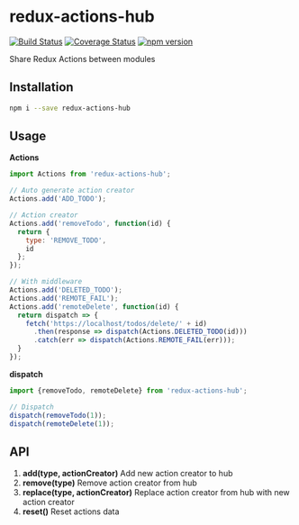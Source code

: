 # redux-actions-hub
[![Build Status](https://travis-ci.org/apentle/redux-actions-hub.svg?branch=master)](https://travis-ci.org/apentle/redux-actions-hub) [![Coverage Status](https://coveralls.io/repos/github/apentle/redux-actions-hub/badge.svg?branch=master)](https://coveralls.io/github/apentle/redux-actions-hub?branch=master) [![npm version](https://badge.fury.io/js/redux-actions-hub.svg)](https://badge.fury.io/js/redux-actions-hub)

Share Redux Actions between modules

## Installation
```bash
npm i --save redux-actions-hub
```

## Usage
**Actions**
```javascript
import Actions from 'redux-actions-hub';

// Auto generate action creator
Actions.add('ADD_TODO');

// Action creator
Actions.add('removeTodo', function(id) {
  return {
    type: 'REMOVE_TODO',
    id
  };
});

// With middleware
Actions.add('DELETED_TODO');
Actions.add('REMOTE_FAIL');
Actions.add('remoteDelete', function(id) {
  return dispatch => {
    fetch('https://localhost/todos/delete/' + id)
      .then(response => dispatch(Actions.DELETED_TODO(id)))
      .catch(err => dispatch(Actions.REMOTE_FAIL(err)));
  }
});

```
**dispatch**
```javascript
import {removeTodo, remoteDelete} from 'redux-actions-hub';

// Dispatch
dispatch(removeTodo(1));
dispatch(remoteDelete(1));

```

## API
1. **add(type, actionCreator)** Add new action creator to hub
2. **remove(type)** Remove action creator from hub
3. **replace(type, actionCreator)** Replace action creator from hub with new action creator
4. **reset()** Reset actions data
